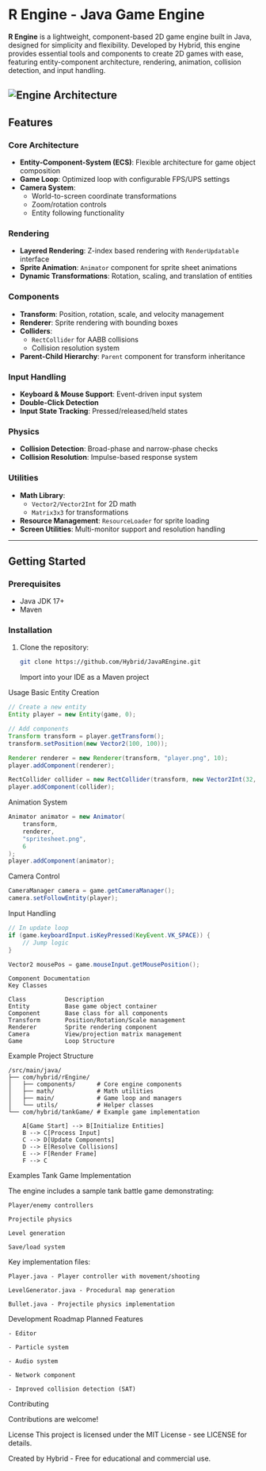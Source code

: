 # R Engine - Java Game Engine

**R Engine** is a lightweight, component-based 2D game engine built in Java, designed for simplicity and flexibility. Developed by Hybrid, this engine provides essential tools and components to create 2D games with ease, featuring entity-component architecture, rendering, animation, collision detection, and input handling.

![Engine Architecture](Workflow.png)
---

## Features

### Core Architecture
- **Entity-Component-System (ECS)**: Flexible architecture for game object composition
- **Game Loop**: Optimized loop with configurable FPS/UPS settings
- **Camera System**:
  - World-to-screen coordinate transformations
  - Zoom/rotation controls
  - Entity following functionality

### Rendering
- **Layered Rendering**: Z-index based rendering with `RenderUpdatable` interface
- **Sprite Animation**: `Animator` component for sprite sheet animations
- **Dynamic Transformations**: Rotation, scaling, and translation of entities

### Components
- **Transform**: Position, rotation, scale, and velocity management
- **Renderer**: Sprite rendering with bounding boxes
- **Colliders**:
  - `RectCollider` for AABB collisions
  - Collision resolution system
- **Parent-Child Hierarchy**: `Parent` component for transform inheritance

### Input Handling
- **Keyboard & Mouse Support**: Event-driven input system
- **Double-Click Detection**
- **Input State Tracking**: Pressed/released/held states

### Physics
- **Collision Detection**: Broad-phase and narrow-phase checks
- **Collision Resolution**: Impulse-based response system

### Utilities
- **Math Library**:
  - `Vector2/Vector2Int` for 2D math
  - `Matrix3x3` for transformations
- **Resource Management**: `ResourceLoader` for sprite loading
- **Screen Utilities**: Multi-monitor support and resolution handling

---

## Getting Started

### Prerequisites
- Java JDK 17+
- Maven

### Installation
1. Clone the repository:
   ```bash
   git clone https://github.com/Hybrid/JavaREngine.git
   ```

    Import into your IDE as a Maven project

Usage
Basic Entity Creation
```java
// Create a new entity
Entity player = new Entity(game, 0);

// Add components
Transform transform = player.getTransform();
transform.setPosition(new Vector2(100, 100));

Renderer renderer = new Renderer(transform, "player.png", 10);
player.addComponent(renderer);

RectCollider collider = new RectCollider(transform, new Vector2Int(32, 32));
player.addComponent(collider);
```

Animation System
```java
Animator animator = new Animator(
    transform, 
    renderer, 
    "spritesheet.png", 
    6
);
player.addComponent(animator);
```

Camera Control
```java
CameraManager camera = game.getCameraManager();
camera.setFollowEntity(player);
```

Input Handling
```java
// In update loop
if (game.keyboardInput.isKeyPressed(KeyEvent.VK_SPACE)) {
    // Jump logic
}

Vector2 mousePos = game.mouseInput.getMousePosition();
```

```
Component Documentation
Key Classes

Class	        Description
Entity	        Base game object container
Component	    Base class for all components
Transform	    Position/Rotation/Scale management
Renderer	    Sprite rendering component
Camera	        View/projection matrix management
Game            Loop Structure
```

Example Project Structure
```
/src/main/java/
├── com/hybrid/rEngine/
│   ├── components/      # Core engine components
│   ├── math/            # Math utilities
│   ├── main/            # Game loop and managers
│   └── utils/           # Helper classes
└── com/hybrid/tankGame/ # Example game implementation
```

```
    A[Game Start] --> B[Initialize Entities]
    B --> C[Process Input]
    C --> D[Update Components]
    D --> E[Resolve Collisions]
    E --> F[Render Frame]
    F --> C
```

Examples
Tank Game Implementation

The engine includes a sample tank battle game demonstrating:

    Player/enemy controllers

    Projectile physics

    Level generation

    Save/load system

Key implementation files:

    Player.java - Player controller with movement/shooting

    LevelGenerator.java - Procedural map generation

    Bullet.java - Projectile physics implementation

Development Roadmap
Planned Features

    - Editor

    - Particle system

    - Audio system

    - Network component

    - Improved collision detection (SAT)

Contributing

Contributions are welcome!

License
This project is licensed under the MIT License - see LICENSE for details.

Created by Hybrid - Free for educational and commercial use.